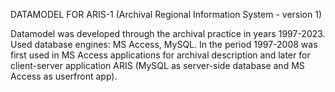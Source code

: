 DATAMODEL FOR ARIS-1 (Archival Regional Information System - version 1)

Datamodel was developed through the archival practice in years 1997-2023. Used database engines: MS Access, MySQL. In the period 1997-2008 was first used in MS Access applications for archival description and later for client-server application ARIS (MySQL as server-side database and MS Access as userfront app).
